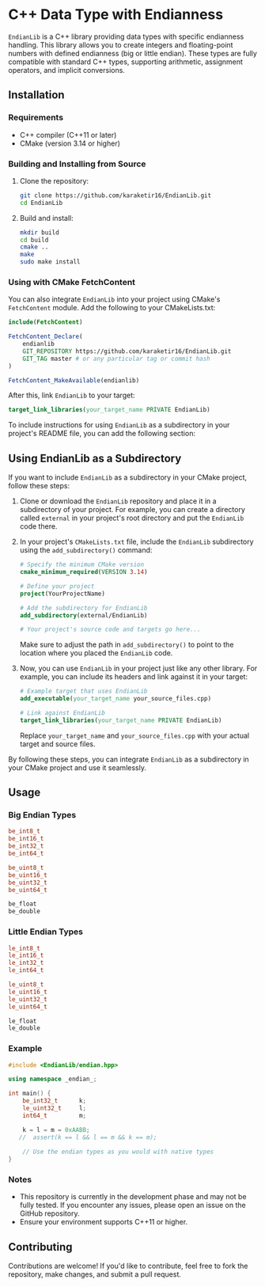 # C++ Data Type with Endianness

`EndianLib` is a C++ library providing data types with specific endianness handling. This library allows you to create integers and floating-point numbers with defined endianness (big or little endian). These types are fully compatible with standard C++ types, supporting arithmetic, assignment operators, and implicit conversions.

## Installation

### Requirements
- C++ compiler (C++11 or later)
- CMake (version 3.14 or higher)

### Building and Installing from Source
1. Clone the repository:
   ```bash
   git clone https://github.com/karaketir16/EndianLib.git
   cd EndianLib
   ```

2. Build and install:
   ```bash
   mkdir build
   cd build
   cmake ..
   make
   sudo make install
   ```

### Using with CMake FetchContent

You can also integrate `EndianLib` into your project using CMake's `FetchContent` module. Add the following to your CMakeLists.txt:

```cmake
include(FetchContent)

FetchContent_Declare(
    endianlib
    GIT_REPOSITORY https://github.com/karaketir16/EndianLib.git
    GIT_TAG master # or any particular tag or commit hash
)

FetchContent_MakeAvailable(endianlib)
```

After this, link `EndianLib` to your target:

```cmake
target_link_libraries(your_target_name PRIVATE EndianLib)
```

To include instructions for using `EndianLib` as a subdirectory in your project's README file, you can add the following section:


## Using EndianLib as a Subdirectory

If you want to include `EndianLib` as a subdirectory in your CMake project, follow these steps:

1. Clone or download the `EndianLib` repository and place it in a subdirectory of your project. For example, you can create a directory called `external` in your project's root directory and put the `EndianLib` code there.

2. In your project's `CMakeLists.txt` file, include the `EndianLib` subdirectory using the `add_subdirectory()` command:

   ```cmake
   # Specify the minimum CMake version
   cmake_minimum_required(VERSION 3.14)

   # Define your project
   project(YourProjectName)

   # Add the subdirectory for EndianLib
   add_subdirectory(external/EndianLib)

   # Your project's source code and targets go here...
   ```

   Make sure to adjust the path in `add_subdirectory()` to point to the location where you placed the `EndianLib` code.

3. Now, you can use `EndianLib` in your project just like any other library. For example, you can include its headers and link against it in your target:

   ```cmake
   # Example target that uses EndianLib
   add_executable(your_target_name your_source_files.cpp)

   # Link against EndianLib
   target_link_libraries(your_target_name PRIVATE EndianLib)

   ```

   Replace `your_target_name` and `your_source_files.cpp` with your actual target and source files.

By following these steps, you can integrate `EndianLib` as a subdirectory in your CMake project and use it seamlessly.


## Usage

### Big Endian Types

```cpp
be_int8_t
be_int16_t
be_int32_t
be_int64_t

be_uint8_t
be_uint16_t
be_uint32_t
be_uint64_t

be_float
be_double
```

### Little Endian Types

```cpp
le_int8_t
le_int16_t
le_int32_t
le_int64_t

le_uint8_t
le_uint16_t
le_uint32_t
le_uint64_t

le_float
le_double
```

### Example

```cpp
#include <EndianLib/endian.hpp>

using namespace _endian_;

int main() {
    be_int32_t      k;
    le_uint32_t     l;
    int64_t         m;

    k = l = m = 0xAABB;
   //  assert(k == l && l == m && k == m);
    
    // Use the endian types as you would with native types
}
```

### Notes

- This repository is currently in the development phase and may not be fully tested. If you encounter any issues, please open an issue on the GitHub repository.
- Ensure your environment supports C++11 or higher.

## Contributing

Contributions are welcome! If you'd like to contribute, feel free to fork the repository, make changes, and submit a pull request.
